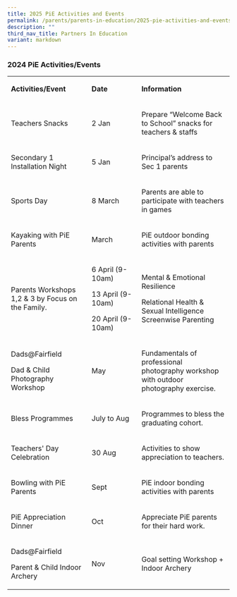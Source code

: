 ```yaml
---
title: 2025 PiE Activities and Events
permalink: /parents/parents-in-education/2025-pie-activities-and-events/
description: ""
third_nav_title: Partners In Education
variant: markdown
---
```

<h3>2024 PiE&nbsp;Activities/Events</h3>

<table>
<tbody>
<tr>
<td width="208">
<p><strong>Activities/Event</strong></p>
</td>
<td width="142">
<p><strong>Date</strong></p>
</td>
<td width="274">
<p><strong>Information</strong></p>
</td>
</tr>
<tr>
<td width="208">
<p>Teachers Snacks</p>
</td>
<td width="142">
<p>2 Jan</p>
</td>
<td width="274">
<p>Prepare “Welcome Back to School” snacks for teachers &amp; staffs</p>
</td>
</tr>
<tr>
<td width="208">
<p>Secondary 1 Installation Night</p>
</td>
<td width="142">
<p>5 Jan</p>
</td>
<td width="274">
<p>Principal’s address to Sec 1 parents</p>
</td>
</tr>
<tr>
<td width="208">
<p>Sports Day</p>
</td>
<td width="142">
<p>8 March</p>
</td>
<td width="274">
<p>Parents are able to participate with teachers in games</p>
</td>
</tr>
<tr>
<td width="208">
<p>Kayaking with PiE Parents</p>
</td>
<td width="142">
<p>March</p>
</td>
<td width="274">
<p>PiE outdoor bonding activities with parents</p>
</td>
</tr>
<tr>
<td width="208">
<p>Parents Workshops 1,2 &amp; 3 by Focus on the Family.</p>
</td>
<td width="142">
<p>6 April (9-10am)</p>
<p>13 April (9-10am)</p>
<p>20 April (9-10am)</p>
</td>
<td width="274">
<p>Mental &amp; Emotional Resilience</p>
<p>Relational Health &amp; Sexual Intelligence Screenwise Parenting</p>
</td>
</tr>
<tr>
<td width="208">
<p>Dads@Fairfield</p>
<p>Dad &amp; Child Photography Workshop</p>
</td>
<td width="142">
<p>May</p>
</td>
<td width="274">
<p>Fundamentals of professional photography workshop with outdoor photography exercise.</p>
</td>
</tr>
<tr>
<td width="208">
<p>Bless Programmes</p>
</td>
<td width="142">
<p>July to Aug</p>
</td>
<td width="274">
<p>Programmes to bless the graduating cohort.</p>
</td>
</tr>
<tr>
<td width="208">
<p>Teachers' Day Celebration</p>
</td>
<td width="142">
<p>30 Aug</p>
</td>
<td width="274">
<p>Activities to show appreciation to teachers.</p>
</td>
</tr>
<tr>
<td width="208">
<p>Bowling with PiE Parents</p>
</td>
<td width="142">
<p>Sept</p>
</td>
<td width="274">
<p>PiE indoor bonding activities with parents</p>
</td>
</tr>
<tr>
<td width="208">
<p>PiE Appreciation Dinner</p>
</td>
<td width="142">
<p>Oct</p>
</td>
<td width="274">
<p>Appreciate PiE parents for their hard work.</p>
</td>
</tr>
<tr>
<td width="208">
<p>Dads@Fairfield</p>
<p>Parent &amp; Child Indoor Archery</p>
</td>
<td width="142">
<p>Nov</p>
</td>
<td width="274">
<p>Goal setting Workshop + Indoor Archery</p>
</td>
</tr>
</tbody>
</table>
